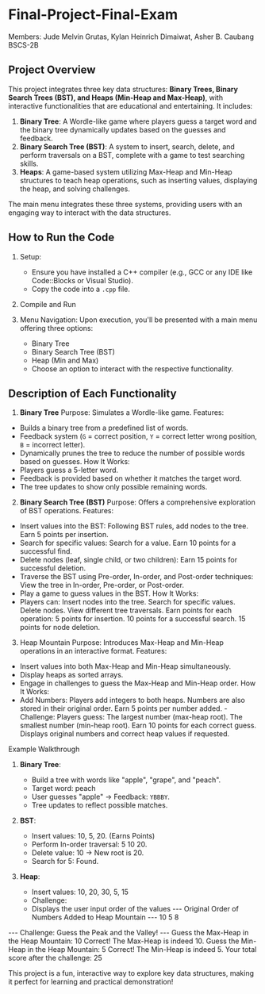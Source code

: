 # Final-Project-Final-Exam
Members: 
Jude Melvin Grutas,
Kylan Heinrich Dimaiwat,
Asher B. Caubang
BSCS-2B

## Project Overview
This project integrates three key data structures: **Binary Trees, Binary Search Trees (BST), and Heaps (Min-Heap and Max-Heap)**, with interactive functionalities that are educational and entertaining. It includes:

1. **Binary Tree**: A Wordle-like game where players guess a target word and the binary tree dynamically updates based on the guesses and feedback.
2. **Binary Search Tree (BST)**: A system to insert, search, delete, and perform traversals on a BST, complete with a game to test searching skills.
3. **Heaps**: A game-based system utilizing Max-Heap and Min-Heap structures to teach heap operations, such as inserting values, displaying the heap, and solving challenges.

The main menu integrates these three systems, providing users with an engaging way to interact with the data structures.

## How to Run the Code
1. Setup:
   - Ensure you have installed a C++ compiler (e.g., GCC or any IDE like Code::Blocks or Visual Studio).
   - Copy the code into a `.cpp` file.

2. Compile and Run

3. Menu Navigation:
    Upon execution, you'll be presented with a main menu offering three options:
     - Binary Tree
     - Binary Search Tree (BST)
     - Heap (Min and Max)
   - Choose an option to interact with the respective functionality.

## Description of Each Functionality

 1. **Binary Tree**
Purpose: Simulates a Wordle-like game.
Features:
  - Builds a binary tree from a predefined list of words.
  - Feedback system (`G` = correct position, `Y` = correct letter wrong position, `B` = incorrect letter).
  - Dynamically prunes the tree to reduce the number of possible words based on guesses.
How It Works:
  - Players guess a 5-letter word.
  - Feedback is provided based on whether it matches the target word.
  - The tree updates to show only possible remaining words.

2. **Binary Search Tree (BST)**
Purpose: Offers a comprehensive exploration of BST operations.
Features:
  - Insert values into the BST: Following BST rules, add nodes to the tree. Earn 5 points per insertion.
  - Search for specific values: Search for a value. Earn 10 points for a successful find.
  - Delete nodes (leaf, single child, or two children): Earn 15 points for successful deletion.
  - Traverse the BST using Pre-order, In-order, and Post-order techniques: View the tree in In-order, Pre-order, or Post-order.
  - Play a game to guess values in the BST.
How It Works:
  - Players can:
      Insert nodes into the tree.
      Search for specific values.
      Delete nodes.
      View different tree traversals.
      Earn points for each operation:
      5 points for insertion.
      10 points for a successful search.
      15 points for node deletion.

3. Heap Mountain
Purpose: Introduces Max-Heap and Min-Heap operations in an interactive format.
Features:
  - Insert values into both Max-Heap and Min-Heap simultaneously.
  - Display heaps as sorted arrays.
  - Engage in challenges to guess the Max-Heap and Min-Heap order.
How It Works:
  - Add Numbers:
      Players add integers to both heaps.
      Numbers are also stored in their original order.
      Earn 5 points per number added.
   -Challenge:
      Players guess:
      The largest number (max-heap root).
      The smallest number (min-heap root).
      Earn 10 points for each correct guess.
      Displays original numbers and correct heap values if requested.

Example Walkthrough

1. **Binary Tree**:
   - Build a tree with words like "apple", "grape", and "peach".
   - Target word: peach
   - User guesses "apple" → Feedback: `YBBBY`.
   - Tree updates to reflect possible matches.

2. **BST**:
   - Insert values: 10, 5, 20. (Earns Points)
   - Perform In-order traversal: 5 10 20.
   - Delete value: 10 → New root is 20.
   - Search for 5: Found.

3. **Heap**:
   - Insert values: 10, 20, 30, 5, 15
   - Challenge:
    - Displays the user input order of the values
      --- Original Order of Numbers Added to Heap Mountain ---
10 5 8

--- Challenge: Guess the Peak and the Valley! ---
Guess the Max-Heap in the Heap Mountain: 10
Correct! The Max-Heap is indeed 10.
Guess the Min-Heap in the Heap Mountain: 5
Correct! The Min-Heap is indeed 5.
Your total score after the challenge: 25


This project is a fun, interactive way to explore key data structures, making it perfect for learning and practical demonstration!
